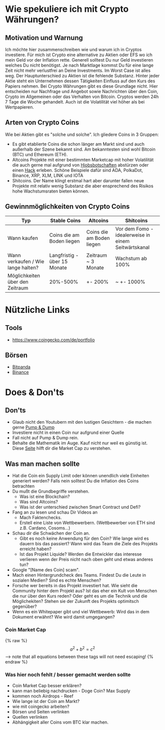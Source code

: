 # Wie spekuliere ich mit Crypto Währungen?
## Motivation und Warnung 
Ich möchte hier zusammenschreiben wie und warum ich in Cryptos investiere. Für mich ist Crypto eine alternative zu Aktien oder EFS wo ich mein Geld vor der Inflation rette. 
Generell solltest Du nur Geld investieren welches Du nicht benötigst. Je nach Marktlage kommst Du für eine lange Zeit nicht mehr verlustfrei an Deine Investments. Im Worst Case ist alles weg.
Der Hauptunterschied zu Aktien ist die fehlende Substanz. Hinter jeder Aktie steht ein Unternehmen dessen Tätigkeiten Einfluss auf den Kurs des Papiers nehmen. Bei Crypto Währungen gibt es diese Grundlage nicht. Hier entscheiden nur Nachfrage und Angebot sowie Nachrichten über den Coin, Crypto im Allgemeinen oder das Verhalten von Bitcoin.
Cryptos werden 24h 7 Tage die Woche gehandelt. Auch ist die Volatilität viel höher als bei Wertpapieren.    

## Arten von Crypto Coins
Wie bei Aktien gibt es "solche und solche". Ich gliedere Coins in 3 Gruppen:
- Es gibt etablierte Coins die schon länger am Markt sind und auch außerhalb der Szene bekannt sind. Am bekanntesten sind wohl Bitcoin (BTC) und Ethereum (ETH). 
- Altcoins Projekte mit einer bestimmten Marketcap mit hoher Volatilität die auch gerne mal aufgrund von [Hiobsbotschaften](https://www.sec.gov/news/press-release/2020-338) abstürzen oder einen [Hack](https://www.heise.de/newsticker/meldung/Nach-Trinity-Hack-IOTA-stellt-Migrationstool-fuer-kompromittierte-Seeds-bereit-4672296.html) erleben. Schöne Beispiele dafür sind ADA, PolkaDot, Binance, XRP, XLM, LINK und IOTA
- Shitcoins. Der Name klingt erstmal hart aber darunter fallen neue Projekte mit relativ wenig Substanz die aber ensprechend des Risikos hohe Wachstumsraten bieten können.

## Gewinnmöglichkeiten von Crypto Coins

| Typ                                | Stable Coins                  | Altcoins                  | Shitcoins                                           |
|------------------------------------|-------------------------------|---------------------------|-----------------------------------------------------|
| Wann kaufen                        | Coins die am Boden liegen     | Coins die am Boden liegen | Vor dem Fomo - idealerweise in einem Seitwärtskanal |
| Wann verkaufen / Wie lange halten? | Langfristig  - über 15 Monate | Zeitraum ~ 3 Monate       | Wachstum ab 100%                                    |
| Möglichkeiten über den Zeitraum    | 20%-500%                      | +- 200%                   | ~ +- 1000%                                          |

# Nützliche Links
## Tools
- https://www.coingecko.com/de/portfolio
## Börsen
- [Bitpanda](https://www.bitpanda.com/?ref=930502104161426862)
- [Binance](https://www.binance.com/en/register?ref=41377693)

# Does & Don'ts

## Don'ts 
- Glaub nicht den Youtubern mit den lustigen Gesichtern - die machen gerne [Pump & Dump](https://de.wikipedia.org/wiki/Pump_and_Dump)
- Investiere nicht in einen Coin nur aufgrund einer Quelle
- Fall nicht auf Pump & Dump rein. 
- Behalte die Mathematik im Auge. Kauf nicht nur weil es günstig ist. Diese [Seite](https://thecoinperspective.com/?c=XMR
) hilft dir die Market Cap zu verstehen.


## Was man machen sollte
- Hat die Coin ein Supply Limit oder können unendlich viele Einheiten generiert werden? Falls nein solltest Du die Inflation des Coins betrachten
- Du mußt die Grundbegriffe verstehen. 
    - Was ist eine Blockchain?
    - Was sind Altcoins?
    - Was ist der unterschied zwischen Smart Contract und Defi? 
- Fang an zu lesen und schau Dir Videos an
    - Mach Faktenchecks.
    - Erstell eine Liste von Wettbewerbern. (Wettbewerber von ETH sind z.B. Cardano, Cosoms...) 
- Schau dir die Schwächen der Coin an. 
    - Gibt es noch keine Anwendung für den Coin? Wie lange wird es dauern bis das passiert? Wann wird das Team die Ziele des Projekts erreicht haben?
    - Ist das Projekt Liquide? Werden die Entwickler das interesse verlieren wenn der Preis nicht nach oben geht und etwas anderes tun?
- Google "[Name des Coin] scam". 
- Mach einen Hintergrundcheck des Teams. Findest Du die Leute in sozialen Medien? Sind es echte Menschen? 
- Forsche wer bereits in das Projekt investiert hat. Wie sieht die Community hinter dem Projekt aus? Ist das eher ein Kult von Menschen die nur über den Kurs reden? Oder geht es um die Technik und die Möglichekiten? Stehen sie der Zukunft des Projekts optimitsch gegenüber?
- Wenn es ein Whitepaper gibt und viel Wettbewerb: Wird das in dem Dokument erwähnt? Wie wird damit umgegangen?


### Coin Market Cap
 {% raw %}
  $$a^2 + b^2 = c^2$$ --> note that all equations between these tags will not need escaping! 
 {% endraw %}
### Was hier noch fehlt / besser gemacht werden sollte
- Coin Market Cap besser erklären?
- kann man beliebig nachdrucken - Doge Coin?  Max Supply
- kommen noch Airdrops - Reef
- Wie lange ist der Coin am Markt? 
- wie mit coingecko arbeiten?
- Börsen und Seiten verlinken
- Quellen verlinken
- Abhängigkeit aller Coins vom BTC klar machen.